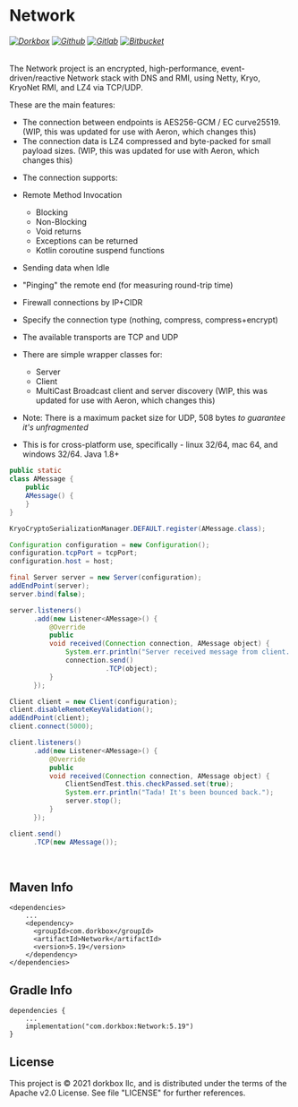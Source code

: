 Network
=======

###### [![Dorkbox](https://badge.dorkbox.com/dorkbox.svg "Dorkbox")](https://git.dorkbox.com/dorkbox/Network) [![Github](https://badge.dorkbox.com/github.svg "Github")](https://github.com/dorkbox/Network) [![Gitlab](https://badge.dorkbox.com/gitlab.svg "Gitlab")](https://gitlab.com/dorkbox/Network) [![Bitbucket](https://badge.dorkbox.com/bitbucket.svg "Bitbucket")](https://bitbucket.org/dorkbox/Network)


The Network project is an encrypted, high-performance, event-driven/reactive Network stack with DNS and RMI, using Netty, Kryo, KryoNet RMI, and LZ4 via TCP/UDP. 

These are the main features:
* The connection between endpoints is AES256-GCM / EC curve25519. (WIP, this was updated for use with Aeron, which changes this)
* The connection data is LZ4 compressed and byte-packed for small payload sizes. (WIP, this was updated for use with Aeron, which 
  changes this)
- The connection supports:
 - Remote Method Invocation
   - Blocking
   - Non-Blocking
   - Void returns
   - Exceptions can be returned
   - Kotlin coroutine suspend functions
 - Sending data when Idle
 - "Pinging" the remote end (for measuring round-trip time)
 - Firewall connections by IP+CIDR
 - Specify the connection type (nothing, compress, compress+encrypt)
 

- The available transports are TCP and UDP
- There are simple wrapper classes for:
  - Server
  - Client
  * MultiCast Broadcast client and server discovery (WIP, this was updated for use with Aeron, which changes this)
  

- Note: There is a maximum packet size for UDP, 508 bytes *to guarantee it's unfragmented*

- This is for cross-platform use, specifically - linux 32/64, mac 64, and windows 32/64. Java 1.8+
    
``` java
public static
class AMessage {
    public
    AMessage() {
    }
}

KryoCryptoSerializationManager.DEFAULT.register(AMessage.class);

Configuration configuration = new Configuration();
configuration.tcpPort = tcpPort;
configuration.host = host;

final Server server = new Server(configuration);
addEndPoint(server);
server.bind(false);

server.listeners()
      .add(new Listener<AMessage>() {
          @Override
          public
          void received(Connection connection, AMessage object) {
              System.err.println("Server received message from client. Bouncing back.");
              connection.send()
                        .TCP(object);
          }
      });

Client client = new Client(configuration);
client.disableRemoteKeyValidation();
addEndPoint(client);
client.connect(5000);

client.listeners()
      .add(new Listener<AMessage>() {
          @Override
          public
          void received(Connection connection, AMessage object) {
              ClientSendTest.this.checkPassed.set(true);
              System.err.println("Tada! It's been bounced back.");
              server.stop();
          }
      });

client.send()
      .TCP(new AMessage());

```

&nbsp; 
&nbsp; 

Maven Info
---------
```
<dependencies>
    ...
    <dependency>
      <groupId>com.dorkbox</groupId>
      <artifactId>Network</artifactId>
      <version>5.19</version>
    </dependency>
</dependencies>
```

Gradle Info
---------
```
dependencies {
    ...
    implementation("com.dorkbox:Network:5.19")
}
```

License
---------
This project is © 2021 dorkbox llc, and is distributed under the terms of the Apache v2.0 License. See file "LICENSE" for further 
references.
